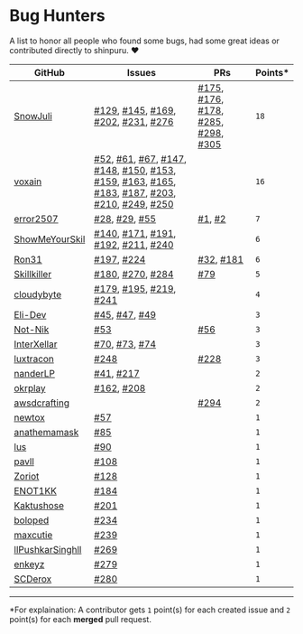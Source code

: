 # Bug Hunters

A list to honor all people who found some bugs, had some great ideas or contributed directly to shinpuru. ❤️

| GitHub | Issues | PRs | Points* |
|--------|--------|-----|---------|
| [SnowJuli](https://github.com/SnowJuli) | [#129](https://github.com/zekroTJA/shinpuru/issues/129), [#145](https://github.com/zekroTJA/shinpuru/issues/145), [#169](https://github.com/zekroTJA/shinpuru/issues/169), [#202](https://github.com/zekroTJA/shinpuru/issues/202), [#231](https://github.com/zekroTJA/shinpuru/issues/231), [#276](https://github.com/zekroTJA/shinpuru/issues/276) | [#175](https://github.com/zekroTJA/shinpuru/pull/175), [#176](https://github.com/zekroTJA/shinpuru/pull/176), [#178](https://github.com/zekroTJA/shinpuru/pull/178), [#285](https://github.com/zekroTJA/shinpuru/pull/285), [#298](https://github.com/zekroTJA/shinpuru/pull/298), [#305](https://github.com/zekroTJA/shinpuru/pull/305) | `18` |
| [voxain](https://github.com/voxain) | [#52](https://github.com/zekroTJA/shinpuru/issues/52), [#61](https://github.com/zekroTJA/shinpuru/issues/61), [#67](https://github.com/zekroTJA/shinpuru/issues/67), [#147](https://github.com/zekroTJA/shinpuru/issues/147), [#148](https://github.com/zekroTJA/shinpuru/issues/148), [#150](https://github.com/zekroTJA/shinpuru/issues/150), [#153](https://github.com/zekroTJA/shinpuru/issues/153), [#159](https://github.com/zekroTJA/shinpuru/issues/159), [#163](https://github.com/zekroTJA/shinpuru/issues/163), [#165](https://github.com/zekroTJA/shinpuru/issues/165), [#183](https://github.com/zekroTJA/shinpuru/issues/183), [#187](https://github.com/zekroTJA/shinpuru/issues/187), [#203](https://github.com/zekroTJA/shinpuru/issues/203), [#210](https://github.com/zekroTJA/shinpuru/issues/210), [#249](https://github.com/zekroTJA/shinpuru/issues/249), [#250](https://github.com/zekroTJA/shinpuru/issues/250) |  | `16` |
| [error2507](https://github.com/error2507) | [#28](https://github.com/zekroTJA/shinpuru/issues/28), [#29](https://github.com/zekroTJA/shinpuru/issues/29), [#55](https://github.com/zekroTJA/shinpuru/issues/55) | [#1](https://github.com/zekroTJA/shinpuru/pull/1), [#2](https://github.com/zekroTJA/shinpuru/pull/2) | `7` |
| [ShowMeYourSkil](https://github.com/ShowMeYourSkil) | [#140](https://github.com/zekroTJA/shinpuru/issues/140), [#171](https://github.com/zekroTJA/shinpuru/issues/171), [#191](https://github.com/zekroTJA/shinpuru/issues/191), [#192](https://github.com/zekroTJA/shinpuru/issues/192), [#211](https://github.com/zekroTJA/shinpuru/issues/211), [#240](https://github.com/zekroTJA/shinpuru/issues/240) |  | `6` |
| [Ron31](https://github.com/Ron31) | [#197](https://github.com/zekroTJA/shinpuru/issues/197), [#224](https://github.com/zekroTJA/shinpuru/issues/224) | [#32](https://github.com/zekroTJA/shinpuru/pull/32), [#181](https://github.com/zekroTJA/shinpuru/pull/181) | `6` |
| [Skillkiller](https://github.com/Skillkiller) | [#180](https://github.com/zekroTJA/shinpuru/issues/180), [#270](https://github.com/zekroTJA/shinpuru/issues/270), [#284](https://github.com/zekroTJA/shinpuru/issues/284) | [#79](https://github.com/zekroTJA/shinpuru/pull/79) | `5` |
| [cloudybyte](https://github.com/cloudybyte) | [#179](https://github.com/zekroTJA/shinpuru/issues/179), [#195](https://github.com/zekroTJA/shinpuru/issues/195), [#219](https://github.com/zekroTJA/shinpuru/issues/219), [#241](https://github.com/zekroTJA/shinpuru/issues/241) |  | `4` |
| [Eli-Dev](https://github.com/Eli-Dev) | [#45](https://github.com/zekroTJA/shinpuru/issues/45), [#47](https://github.com/zekroTJA/shinpuru/issues/47), [#49](https://github.com/zekroTJA/shinpuru/issues/49) |  | `3` |
| [Not-Nik](https://github.com/Not-Nik) | [#53](https://github.com/zekroTJA/shinpuru/issues/53) | [#56](https://github.com/zekroTJA/shinpuru/pull/56) | `3` |
| [InterXellar](https://github.com/InterXellar) | [#70](https://github.com/zekroTJA/shinpuru/issues/70), [#73](https://github.com/zekroTJA/shinpuru/issues/73), [#74](https://github.com/zekroTJA/shinpuru/issues/74) |  | `3` |
| [luxtracon](https://github.com/luxtracon) | [#248](https://github.com/zekroTJA/shinpuru/issues/248) | [#228](https://github.com/zekroTJA/shinpuru/pull/228) | `3` |
| [nanderLP](https://github.com/nanderLP) | [#41](https://github.com/zekroTJA/shinpuru/issues/41), [#217](https://github.com/zekroTJA/shinpuru/issues/217) |  | `2` |
| [okrplay](https://github.com/okrplay) | [#162](https://github.com/zekroTJA/shinpuru/issues/162), [#208](https://github.com/zekroTJA/shinpuru/issues/208) |  | `2` |
| [awsdcrafting](https://github.com/awsdcrafting) |  | [#294](https://github.com/zekroTJA/shinpuru/pull/294) | `2` |
| [newtox](https://github.com/newtox) | [#57](https://github.com/zekroTJA/shinpuru/issues/57) |  | `1` |
| [anathemamask](https://github.com/anathemamask) | [#85](https://github.com/zekroTJA/shinpuru/issues/85) |  | `1` |
| [lus](https://github.com/lus) | [#90](https://github.com/zekroTJA/shinpuru/issues/90) |  | `1` |
| [pavll](https://github.com/pavll) | [#108](https://github.com/zekroTJA/shinpuru/issues/108) |  | `1` |
| [Zoriot](https://github.com/Zoriot) | [#128](https://github.com/zekroTJA/shinpuru/issues/128) |  | `1` |
| [ENOT1KK](https://github.com/ENOT1KK) | [#184](https://github.com/zekroTJA/shinpuru/issues/184) |  | `1` |
| [Kaktushose](https://github.com/Kaktushose) | [#201](https://github.com/zekroTJA/shinpuru/issues/201) |  | `1` |
| [boloped](https://github.com/boloped) | [#234](https://github.com/zekroTJA/shinpuru/issues/234) |  | `1` |
| [maxcutie](https://github.com/maxcutie) | [#239](https://github.com/zekroTJA/shinpuru/issues/239) |  | `1` |
| [llPushkarSinghll](https://github.com/llPushkarSinghll) | [#269](https://github.com/zekroTJA/shinpuru/issues/269) |  | `1` |
| [enkeyz](https://github.com/enkeyz) | [#279](https://github.com/zekroTJA/shinpuru/issues/279) |  | `1` |
| [SCDerox](https://github.com/SCDerox) | [#280](https://github.com/zekroTJA/shinpuru/issues/280) |  | `1` |


---
*For explaination: A contributor gets `1` point(s) for each created issue and `2` point(s) for each **merged** pull request.